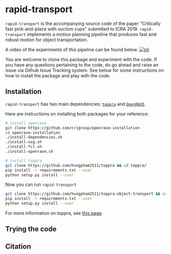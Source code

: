 # rapid-transport

`rapid-transport` is the accompanying source code of the paper
"Critically fast pick-and-place with suction cups" submitted to ICRA
2019. `rapid-transport` implements a motion planning pipeline that
produces fast and robust motion for object transportation.

A video of the experiments of this pipeline can be found below.
[![nil](http://img.youtube.com/vi/b9H-zOYWLbY/0.jpg)](http://www.youtube.com/watch?v=b9H-zOYWLbY "rapid-transport demo")


You are welcome to clone this package and experiment with the code. If
you have any questions pertaining to the code, do go ahead and raise
an issue via Github Issue Tracking system. See below for some
instructions on how to install the package and play with the code.

## Installation

`rapid-transport` has two main dependencies:
[`toppra`](https://github.com/hungpham2511/toppra) and
[`OpenRAVE`](https://github.com/rdiankov/openrave).

Here are instructions on installing both packages for your reference:
``` bash
# install openrave
git clone https://github.com/crigroup/openrave-installation
cd openrave-installation
./install-dependencies.sh
./install-osg.sh
./install-fcl.sh
./install-openrave.sh

# install toppra
git clone https://github.com/hungpham2511/toppra && cd toppra/
pip install -r requirements.txt --user
python setup.py install --user
```

Now you can run `rapid-transport`
```bash
git clone https://github.com/hungpham2511/toppra-object-transport && cd toppra-object-transport
pip install -r requirements.txt --user
python setup.py install --user
```
For more information on toppra, see [this page](https://hungpham2511.github.io/toppra/).

## Trying the code

## Citation

